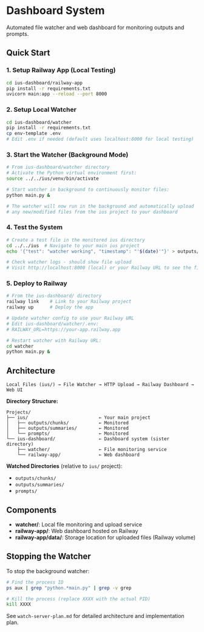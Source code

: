 # Dashboard System

Automated file watcher and web dashboard for monitoring outputs and prompts.

## Quick Start

### 1. Setup Railway App (Local Testing)
```bash
cd ius-dashboard/railway-app
pip install -r requirements.txt
uvicorn main:app --reload --port 8000
```

### 2. Setup Local Watcher
```bash
cd ius-dashboard/watcher
pip install -r requirements.txt
cp env-template .env
# Edit .env if needed (default uses localhost:8000 for local testing)
```

### 3. Start the Watcher (Background Mode)
```bash
# From ius-dashboard/watcher directory
# Activate the Python virtual environment first:
source ../../ius/venv/bin/activate

# Start watcher in background to continuously monitor files:
python main.py &

# The watcher will now run in the background and automatically upload 
# any new/modified files from the ius project to your dashboard
```

### 4. Test the System
```bash
# Create a test file in the monitored ius directory
cd ../../ius  # Navigate to your main ius project
echo '{"test": "watcher working", "timestamp": "'$(date)'"}' > outputs/summaries/watcher-test.json

# Check watcher logs - should show file upload
# Visit http://localhost:8000 (local) or your Railway URL to see the file
```

### 5. Deploy to Railway
```bash
# From the ius-dashboard/ directory
railway link    # Link to your Railway project
railway up      # Deploy the app

# Update watcher config to use your Railway URL
# Edit ius-dashboard/watcher/.env:
# RAILWAY_URL=https://your-app.railway.app

# Restart watcher with Railway URL:
cd watcher
python main.py &
```

## Architecture

```
Local Files (ius/) → File Watcher → HTTP Upload → Railway Dashboard → Web UI
```

**Directory Structure:**
```
Projects/
├── ius/                          ← Your main project
│   ├── outputs/chunks/           ← Monitored
│   ├── outputs/summaries/        ← Monitored  
│   └── prompts/                  ← Monitored
└── ius-dashboard/                ← Dashboard system (sister directory)
    ├── watcher/                  ← File monitoring service
    └── railway-app/              ← Web dashboard
```

**Watched Directories** (relative to `ius/` project):
- `outputs/chunks/`
- `outputs/summaries/`
- `prompts/`

## Components

- **watcher/**: Local file monitoring and upload service
- **railway-app/**: Web dashboard hosted on Railway
- **railway-app/data/**: Storage location for uploaded files (Railway volume)

## Stopping the Watcher

To stop the background watcher:
```bash
# Find the process ID
ps aux | grep "python.*main.py" | grep -v grep

# Kill the process (replace XXXX with the actual PID)
kill XXXX
```

See `watch-server-plan.md` for detailed architecture and implementation plan.